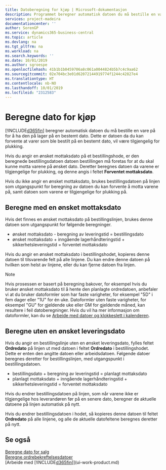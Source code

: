 ```yaml
---
title: Datoberegning for kjøp | Microsoft-dokumentasjon
description: Programmet beregner automatisk datoen du må bestille en vare på for å ha den på lager på en bestemt dato. Dette er datoen da du kan forvente at varer som ble bestilt på en bestemt dato, vil være tilgjengelig for plukking.
services: project-madeira
documentationcenter: ''
author: SorenGP
ms.service: dynamics365-business-central
ms.topic: article
ms.devlang: na
ms.tgt_pltfrm: na
ms.workload: na
ms.search.keywords: ''
ms.date: 10/01/2019
ms.author: sgroespe
ms.openlocfilehash: 41b1b1b0459706a8c061a0044824b5b7c4c9aa62
ms.sourcegitcommit: 02e704bc3e01d62072144919774f1244c42827e4
ms.translationtype: HT
ms.contentlocale: nb-NO
ms.lasthandoff: 10/01/2019
ms.locfileid: "2312583"
---
```

# <a name="date-calculation-for-purchases"></a>Beregne dato for kjøp
[!INCLUDE[d365fin](includes/d365fin_md.md)] beregner automatisk datoen du må bestille en vare på for å ha den på lager på en bestemt dato. Dette er datoen da du kan forvente at varer som ble bestilt på en bestemt dato, vil være tilgjengelig for plukking.  

Hvis du angir en ønsket mottaksdato på et bestillingshode, er den beregnede bestillingsdatoen datoen bestillingen må foretas for at du skal kunne motta varene på ønsket dato. Deretter beregnes datoen da varene er tilgjengelige for plukking, og denne angis i feltet **Forventet mottaksdato**.  

Hvis du ikke angir en ønsket mottaksdato, brukes bestillingsdatoen på linjen som utgangspunkt for beregning av datoen du kan forvente å motta varene på, samt datoen som varene er tilgjengelige for plukking på.  

## <a name="calculating-with-a-requested-receipt-date"></a>Beregne med en ønsket mottaksdato  
Hvis det finnes en ønsket mottaksdato på bestillingslinjen, brukes denne datoen som utgangspunkt for følgende beregninger.  

- ønsket mottaksdato - beregning av leveringstid = bestillingsdato  
- ønsket mottaksdato + inngående lagerhåndteringstid + sikkerhetsleveringstid = forventet mottaksdato  

Hvis du angir en ønsket mottaksdato i bestillingshodet, kopieres denne datoen til tilsvarende felt på alle linjene. Du kan endre denne datoen på hvilken som helst av linjene, eller du kan fjerne datoen fra linjen.  

> [!Note]
> Hvis prosessen er basert på beregning bakover, for eksempel hvis du bruker ønsket mottaksdato til å hente den planlagte ordredatoen, anbefaler vi at du bruker datoformler som har faste varigheter, for eksempel "5D" i fem dager eller "1U" for én uke. Datoformler uten faste varigheter, for eksempel "GU" for gjeldende uke eller GM for gjeldende måned, kan resultere i feil datoberegninger. Hvis du vil ha mer informasjon om datoformler, kan du se [Arbeide med datoer og klokkeslett i kalenderen](ui-enter-date-ranges.md).

## <a name="calculating-without-a-requested-delivery-date"></a>Beregne uten en ønsket leveringsdato  
Hvis du angir en bestillingslinje uten en ønsket leveringsdato, fylles feltet **Ordredato** på linjen ut med datoen i feltet **Ordredato** i bestillingshodet. Dette er enten den angitte datoen eller arbeidsdatoen. Følgende datoer beregnes deretter for bestillingslinjen, med utgangspunkt i bestillingsdatoen.  

- bestillingsdato + beregning av leveringstid = planlagt mottaksdato  
- planlagt mottaksdato + inngående lagerhåndteringstid + sikkerhetsleveringstid = forventet mottaksdato  

Hvis du endrer bestillingsdatoen på linjen, som når varene ikke er tilgjengelige hos leverandøren før på en senere dato, beregner de aktuelle datoene på linjen automatisk på nytt.  

Hvis du endrer bestillingsdatoen i hodet, så kopieres denne datoen til feltet **Ordredato** på alle linjene, og alle de aktuelle datofeltene beregnes deretter på nytt.  

## <a name="see-also"></a>Se også  
 [Beregne dato for salg](sales-date-calculation-for-sales.md)   
 [Beregne ordrebekreftelsesdatoer](sales-how-to-calculate-order-promising-dates.md)  
 [Arbeide med [!INCLUDE[d365fin](includes/d365fin_md.md)]](ui-work-product.md)
